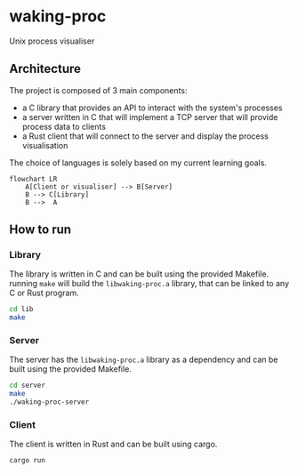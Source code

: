 # waking-proc

Unix process visualiser

## Architecture

The project is composed of 3 main components:

- a C library that provides an API to interact with the system's processes
- a server written in C that will implement a TCP server that will provide process data to clients
- a Rust client that will connect to the server and display the process visualisation

The choice of languages is solely based on my current learning goals.

```mermaid
flowchart LR
    A[Client or visualiser] --> B[Server]
    B --> C[Library]
    B -->  A
```

## How to run


### Library

The library is written in C and can be built using the provided Makefile.
running `make` will build the `libwaking-proc.a` library, that can be linked to any C or Rust program.

```sh
cd lib
make
```

### Server

The server has the `libwaking-proc.a` library as a dependency and can be built using the provided Makefile.

```sh
cd server
make
./waking-proc-server
```
### Client

The client is written in Rust and can be built using cargo.

```sh
cargo run
```
